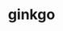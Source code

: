---
title: "ginkgo"
layout: cache
categories: [package, v0.18.0]
meta: {"versions": ["1.4.0"], "compilers": ["gcc@=7.5.0"], "oss": ["ubuntu18.04"], "platforms": ["linux"], "targets": ["x86_64"], "stacks": ["e4s", "root"], "num_specs": 2, "num_specs_by_stack": {"e4s": 2, "root": 2}}
spec_details: [{"hash": "oakhhrfxulwre36rrf6p33ipf5umzp7z", "compiler": "gcc@=7.5.0", "versions": ["1.4.0"], "os": "ubuntu18.04", "platform": "linux", "target": "x86_64", "variants": ["build_type=Release", "~cuda", "~develtools", "~full_optimizations", "~hwloc", "~ipo", "~oneapi", "+openmp", "patches=43e571a", "~rocm", "+shared"], "stacks": ["e4s", "root"], "size": "-", "tarball": "https://binaries.spack.io/v0.18.0/build_cache/linux-ubuntu18.04-x86_64/gcc-7.5.0/ginkgo-1.4.0/linux-ubuntu18.04-x86_64-gcc-7.5.0-ginkgo-1.4.0-oakhhrfxulwre36rrf6p33ipf5umzp7z.spack"}, {"hash": "wn2vsg24stwomjhrm32eptiyrgjb5qfr", "compiler": "gcc@=7.5.0", "versions": ["1.4.0"], "os": "ubuntu18.04", "platform": "linux", "target": "x86_64", "variants": ["build_type=Release", "+cuda", "cuda_arch=70", "~develtools", "~full_optimizations", "~hwloc", "~ipo", "~oneapi", "+openmp", "patches=43e571a", "~rocm", "+shared"], "stacks": ["e4s", "root"], "size": "-", "tarball": "https://binaries.spack.io/v0.18.0/build_cache/linux-ubuntu18.04-x86_64/gcc-7.5.0/ginkgo-1.4.0/linux-ubuntu18.04-x86_64-gcc-7.5.0-ginkgo-1.4.0-wn2vsg24stwomjhrm32eptiyrgjb5qfr.spack"}]
---